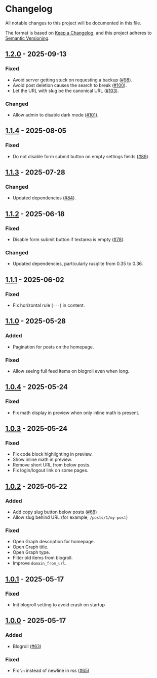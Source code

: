 # Changelog

All notable changes to this project will be documented in this file.

The format is based on [Keep a Changelog](https://keepachangelog.com/en/1.1.0/),
and this project adheres to [Semantic Versioning](https://semver.org/spec/v2.0.0.html).

## [1.2.0] - 2025-09-13

### Fixed

- Avoid server getting stuck on requesting a backup ([#98](https://github.com/rikhuijzer/fx/pull/97)).
- Avoid post deletion causes the search to break ([#100](https://github.com/rikhuijzer/fx/pull/100)).
- Let the URL with slug be the canonical URL ([#103](https://github.com/rikhuijzer/fx/pull/103)).

### Changed

- Allow admin to disable dark mode ([#101](https://github.com/rikhuijzer/fx/pull/101)).

## [1.1.4] - 2025-08-05

### Fixed

- Do not disable form submit button on empty settings fields ([#89](https://github.com/rikhuijzer/fx/pull/89)).

## [1.1.3] - 2025-07-28

### Changed

- Updated dependencies ([#84](https://github.com/rikhuijzer/fx/pull/84)).

## [1.1.2] - 2025-06-18

### Fixed

- Disable form submit button if textarea is empty ([#78](https://github.com/rikhuijzer/fx/issues/78)).

### Changed

- Updated dependencies, particularly rusqlite from 0.35 to 0.36.

## [1.1.1] - 2025-06-02

### Fixed

- Fix horizontal rule (`---`) in content.

## [1.1.0] - 2025-05-28

### Added

- Pagination for posts on the homepage.

### Fixed

- Allow seeing full feed items on blogroll even when long.

## [1.0.4] - 2025-05-24

### Fixed

- Fix math display in preview when only inline math is present.

## [1.0.3] - 2025-05-24

### Fixed

- Fix code block highlighting in preview.
- Show inline math in preview.
- Remove short URL from below posts.
- Fix login/logout link on some pages.

## [1.0.2] - 2025-05-22

### Added

- Add copy slug button below posts ([#68](https://github.com/rikhuijzer/fx/pull/68))
- Allow slug behind URL (for example, `/posts/1/my-post`)

### Fixed

- Open Graph description for homepage.
- Open Graph title.
- Open Graph type.
- Filter old items from blogroll.
- Improve `domain_from_url`.

## [1.0.1] - 2025-05-17

### Fixed

- Init blogroll setting to avoid crash on startup

## [1.0.0] - 2025-05-17

### Added

- Blogroll ([#63](https://github.com/rikhuijzer/fx/pull/63))

### Fixed

- Fix `\n` instead of newline in rss ([#65](https://github.com/rikhuijzer/fx/pull/65))

[1.2.0]: https://github.com/rikhuijzer/fx/compare/v1.1.4...v1.2.0
[1.1.4]: https://github.com/rikhuijzer/fx/compare/v1.1.3...v1.1.4
[1.1.3]: https://github.com/rikhuijzer/fx/compare/v1.1.2...v1.1.3
[1.1.2]: https://github.com/rikhuijzer/fx/compare/v1.1.1...v1.1.2
[1.1.1]: https://github.com/rikhuijzer/fx/compare/v1.1.0...v1.1.1
[1.1.0]: https://github.com/rikhuijzer/fx/compare/v1.0.4...v1.1.0
[1.0.4]: https://github.com/rikhuijzer/fx/compare/v1.0.3...v1.0.4
[1.0.3]: https://github.com/rikhuijzer/fx/compare/v1.0.2...v1.0.3
[1.0.2]: https://github.com/rikhuijzer/fx/compare/v1.0.1...v1.0.2
[1.0.1]: https://github.com/rikhuijzer/fx/compare/v1.0.0...v1.0.1
[1.0.0]: https://github.com/rikhuijzer/fx/releases/tag/v1.0.0

